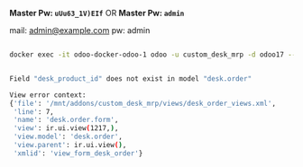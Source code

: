**Master Pw: `uUu63_1V)EIf`**
OR
**Master Pw: `admin`**

mail: <admin@example.com>
pw: admin

```bash

docker exec -it odoo-docker-odoo-1 odoo -u custom_desk_mrp -d odoo17 --stop-after-init


Field "desk_product_id" does not exist in model "desk.order"

View error context:
{'file': '/mnt/addons/custom_desk_mrp/views/desk_order_views.xml',
 'line': 7,
 'name': 'desk.order.form',
 'view': ir.ui.view(1217,),
 'view.model': 'desk.order',
 'view.parent': ir.ui.view(),
 'xmlid': 'view_form_desk_order'}
```
